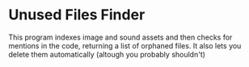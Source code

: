 # Unused Files Finder
This program indexes image and sound assets and then checks for mentions in the code, returning a list of orphaned files. It also lets you delete them automatically (altough you probably shouldn't)